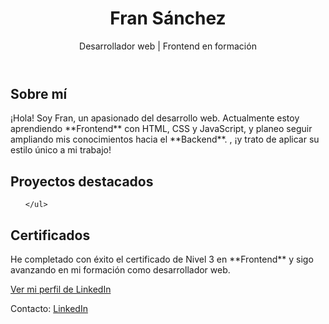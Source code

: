 <!DOCTYPE html>
<html lang="es">
<head>
  <meta charset="UTF-8">
  <meta name="viewport" content="width=device-width, initial-scale=1.0">
   <link rel="stylesheet" href="style.css">
</head>
<body>
  <header>
    <div class="header-content">
      <h1>Fran Sánchez</h1>
      <p>Desarrollador web | Frontend en formación</p>
    </div>
  </header>

  <section class="sobre-mi">
    <h2>Sobre mí</h2>
    <p>¡Hola! Soy Fran, un apasionado del desarrollo web. Actualmente estoy aprendiendo **Frontend** con HTML, CSS y JavaScript, y planeo seguir ampliando mis conocimientos hacia el **Backend**. , ¡y trato de aplicar su estilo único a mi trabajo!</p>
  </section>

  <section class="proyectos">
    <h2>Proyectos destacados</h2>
    <ul>
      
    </ul>
  </section>

  <section class="certificado">
    <h2>Certificados</h2>
    <p>He completado con éxito el certificado de Nivel 3 en **Frontend** y sigo avanzando en mi formación como desarrollador web.</p>
    <a href="https://www.linkedin.com/in/francisco-javier-sanchez-sanchez-930883229/" target="_blank">Ver mi perfil de LinkedIn</a>
  </section>

  <footer>
    <p>Contacto: <a href="https://www.linkedin.com/in/francisco-javier-sanchez-sanchez-930883229/" target="_blank">LinkedIn</a></p>
  </footer>
</body>
</html>

